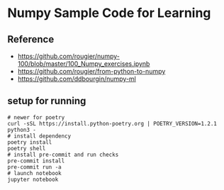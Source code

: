 # Numpy Sample Code for Learning

## Reference

- <https://github.com/rougier/numpy-100/blob/master/100_Numpy_exercises.ipynb>
- <https://github.com/rougier/from-python-to-numpy>
- <https://github.com/ddbourgin/numpy-ml>

## setup for running

    # newer for poetry
    curl -sSL https://install.python-poetry.org | POETRY_VERSION=1.2.1 python3 -
    # install dependency
    poetry install
    poetry shell
    # install pre-commit and run checks
    pre-commit install
    pre-commit run -a
    # launch notebook
    jupyter notebook

